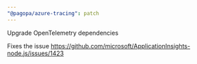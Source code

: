 ```yaml
---
"@pagopa/azure-tracing": patch
---
```


Upgrade OpenTelemetry dependencies

Fixes the issue https://github.com/microsoft/ApplicationInsights-node.js/issues/1423
